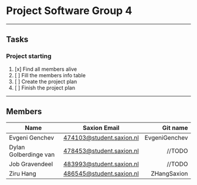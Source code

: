 # Project Software Group 4  

---  

## Tasks  
### Project starting  
1.   [x] Find all members alive  
2.   [ ] Fill the members info table  
3.   [ ] Create the project plan  
4.   [ ] Finish the project plan  

---  
## Members  
| Name        | Saxion Email           | Git name  |
| ------------- |:-------------:| -----:|
| Evgeni Genchev      | 474103@student.saxion.nl | EvgeniGenchev|
| Dylan Golberdinge van     | 478453@student.saxion.nl     |  //TODO |
| Job Gravendeel  | 483993@student.saxion.nl      |    //TODO |
| Ziru Hang | 486545@student.saxion.nl     |    ZHangSaxion | 

